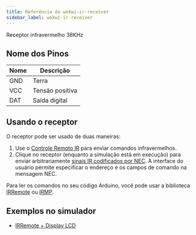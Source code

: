 ```yaml
---
title: Referência do wokwi-ir-receiver
sidebar_label: wokwi-ir-receiver
---
```


Receptor infravermelho 38KHz

<wokwi-ir-receiver />

## Nome dos Pinos

| Nome | Descrição        |
| ---- | ---------------- |
| GND  | Terra            |
| VCC  | Tensão positiva  |
| DAT  | Saída digital    |

## Usando o receptor

O receptor pode ser usado de duas maneiras:

1. Use o [Controle Remoto IR](wokwi-ir-remote) para enviar comandos infravermelhos.
2. Clique no receptor (enquanto a simulação está em execução) para enviar arbitrariamente [sinais IR codificados por NEC](https://exploreembedded.com/wiki/NEC_IR_Remote_Control_Interface_with_8051#NEC_Protocol). A interface do usuário permite especificar o endereço e os campos de comando na mensagem NEC.

Para ler os comandos no seu código Arduino, você pode usar a biblioteca [IRRemote](https://github.com/Arduino-IRremote/Arduino-IRremote) ou [IRMP](https://github.com/ukw100/IRMP).

## Exemplos no simulador

- [IRRemote + Display LCD](https://wokwi.com/arduino/projects/298934082074575369)
